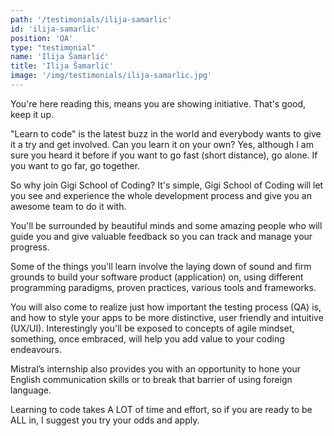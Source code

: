 ```yaml
---
path: '/testimonials/ilija-samarlic'
id: 'ilija-samarlic'
position: 'QA'
type: "testimonial"
name: 'Ilija Šamarlić'
title: 'Ilija Šamarlić'
image: '/img/testimonials/ilija-samarlic.jpg'
---
```


You're here reading this, means you are showing initiative. That's good, keep it up.

"Learn to code" is the latest buzz in the world and everybody wants to give it a try and get involved. Can you learn it on your own? Yes, although I am sure you heard it before if you want to go fast (short distance), go alone. If you want to go far, go together.

So why join Gigi School of Coding? It's simple, Gigi School of Coding will let you see and experience the whole development process and give you an awesome team to do it with.

You'll be surrounded by beautiful minds and some amazing people who will guide you and give valuable feedback so you can track and manage your progress.

Some of the things you'll learn involve the laying down of sound and firm grounds to build your software product (application) on, using different programming paradigms, proven practices, various tools and frameworks.

You will also come to realize just how important the testing process (QA) is, and how to style your apps to be more distinctive, user friendly and intuitive (UX/UI). Interestingly you'll be exposed to concepts of agile mindset, something, once embraced, will help you add value to your coding endeavours.

Mistral’s internship also provides you with an opportunity to hone your English communication skills or to break that barrier of using foreign language.

Learning to code takes A LOT of time and effort, so if you are ready to be ALL in, I suggest you try your odds and apply.

